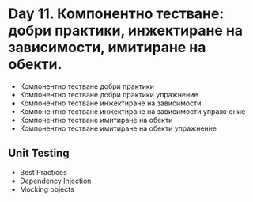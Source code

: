 ﻿# Day 11. Компонентно тестване: добри практики, инжектиране на зависимости, имитиране на обекти.
- Компонентно тестване добри практики
- Компонентно тестване добри практики упражнение
- Компонентно тестване инжектиране на зависимости
- Компонентно тестване инжектиране на зависимости упражнение
- Компонентно тестване имитиране на обекти
- Компонентно тестване имитиране на обекти упражнение

## Unit Testing
- Best Practices
- Dependency Injection
- Mocking objects